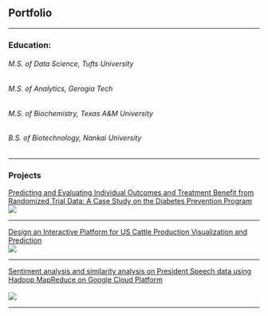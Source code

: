 ## Portfolio

---
### Education:
###### M.S. of Data Science, Tufts University
###### M.S. of Analytics, Gerogia Tech
###### M.S. of Biochemistry, Texas A&M University
###### B.S. of Biotechnology, Nankai University

---

### Projects 

[Predicting and Evaluating Individual Outcomes and Treatment Benefit from Randomized Trial Data: A Case Study on the Diabetes Prevention Program](/pdf/DPPAnalysisWithIndividualTreatmentEffect.pdf)
<br>
<img src="images/dummy_thumbnail.jpg?raw=true"/>

---
[Design an Interactive Platform for US Cattle Production Visualization and Prediction](/pdf/final_poster.pdf)
<br>
<img src="images/dummy_thumbnail.jpg?raw=true"/>

---
[Sentiment analysis and similarity analysis on President Speech data using Hadoop MapReduce on Google Cloud Platform](/sample_page)
<br><br>
<img src="images/dummy_thumbnail.jpg?raw=true"/>

---

<!--### Category Name 2

- [Project 1 Title](http://example.com/)
- [Project 2 Title](http://example.com/)
- [Project 3 Title](http://example.com/)
- [Project 4 Title](http://example.com/)
- [Project 5 Title](http://example.com/)


---




---
-->
<!-- <p style="font-size:11px">Page template forked from <a href="https://github.com/evanca/quick-portfolio">evanca</a></p> -->
<!-- Remove above link if you don't want to attibute -->
